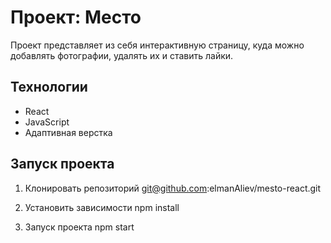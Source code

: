 # Проект: Место
Проект представляет из себя интерактивную страницу, куда можно добавлять фотографии, удалять их и ставить лайки.

## Технологии
* React
* JavaScript
* Адаптивная верстка

## Запуск проекта
1. Клонировать репозиторий
git@github.com:elmanAliev/mesto-react.git

2. Установить зависимости
npm install

3. Запуск проекта 
npm start



